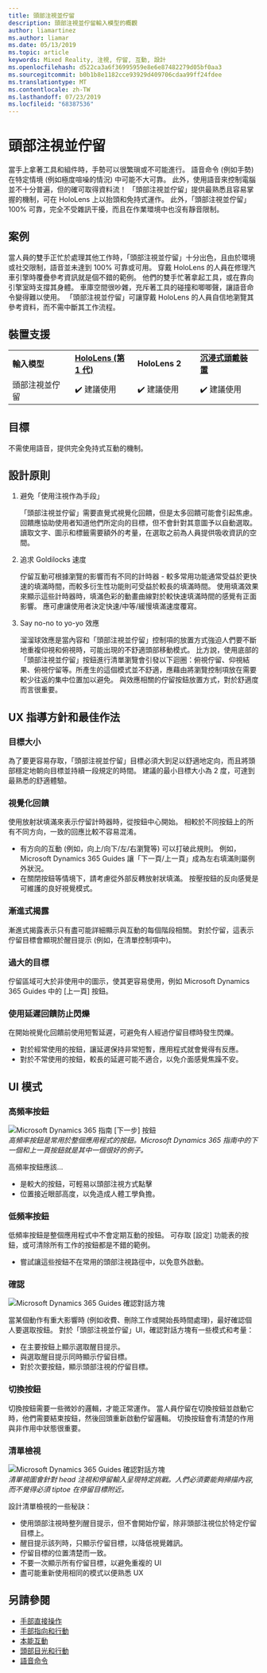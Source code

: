 ```yaml
---
title: 頭部注視並佇留
description: 頭部注視並佇留輸入模型的概觀
author: liamartinez
ms.author: liamar
ms.date: 05/13/2019
ms.topic: article
keywords: Mixed Reality, 注視, 佇留, 互動, 設計
ms.openlocfilehash: d522ca3a6f36995959e8e6e87482279d05bf0aa3
ms.sourcegitcommit: b0b1b8e1182cce93929d409706cdaa99ff24fdee
ms.translationtype: MT
ms.contentlocale: zh-TW
ms.lasthandoff: 07/23/2019
ms.locfileid: "68387536"
---
```

# <a name="head-gaze-and-dwell"></a>頭部注視並佇留

當手上拿著工具和組件時，手勢可以很繁瑣或不可能進行。 語音命令 (例如手勢) 在特定情境 (例如極度喧噪的情況) 中可能不大可靠。 此外，使用語音來控制電腦並不十分普遍，但的確可取得資料流！ 「頭部注視並佇留」提供最熟悉且容易掌握的機制，可在 HoloLens 上以抬頭和免持式運作。 此外，「頭部注視並佇留」 100% 可靠，完全不受雜訊干擾，而且在作業環境中也沒有靜音限制。

## <a name="scenarios"></a>案例

當人員的雙手正忙於處理其他工作時，「頭部注視並佇留」十分出色，且由於環境或社交限制，語音並未達到 100% 可靠或可用。 穿戴 HoloLens 的人員在修理汽車引擎時覆疊參考資訊就是個不錯的範例。 他們的雙手忙著拿起工具，或在靠向引擎室時支撐其身體。 車庫空間很吵雜，充斥著工具的碰撞和唧唧聲，讓語音命令變得難以使用。 「頭部注視並佇留」可讓穿戴 HoloLens 的人員自信地瀏覽其參考資料，而不需中斷其工作流程。 

## <a name="device-support"></a>裝置支援

<table>
    <colgroup>
    <col width="25%" />
    <col width="25%" />
    <col width="25%" />
    <col width="25%" />
    </colgroup>
    <tr>
        <td><strong>輸入模型</strong></td>
        <td><a href="hololens-hardware-details.md"><strong>HoloLens (第 1 代)</strong></a></td>
        <td><strong>HoloLens 2</strong></td>
        <td><a href="immersive-headset-hardware-details.md"><strong>沉浸式頭戴裝置</strong></a></td>
    </tr>
     <tr>
        <td>頭部注視並佇留</td>
        <td>✔️ 建議使用</td>
        <td>✔️ 建議使用</td>
        <td>✔️ 建議使用</td>
    </tr>
</table>

## <a name="goals"></a>目標

不需使用語音，提供完全免持式互動的機制。

## <a name="design-principles"></a>設計原則

1. 避免「使用注視作為手段」

    「頭部注視並佇留」需要直覺式視覺化回饋，但是太多回饋可能會引起焦慮。 回饋應協助使用者知道他們所定向的目標，但不會針對其意圖予以自動選取。 讀取文字、圖示和標籤需要額外的考量，在選取之前為人員提供吸收資訊的空間。
    
2. 追求 Goldilocks 速度
    
    佇留互動可根據瀏覽的影響而有不同的計時器 - 較多常用功能通常受益於更快速的填滿時間，而較多衍生性功能則可受益於較長的填滿時間。 使用填滿效果來顯示這些計時器時，填滿色彩的動畫曲線對於較快速填滿時間的感覺有正面影響。 應可慮讓使用者決定快速/中等/緩慢填滿速度覆寫。
    
3. Say no-no to yo-yo 效應

    溜溜球效應是當內容和「頭部注視並佇留」控制項的放置方式強迫人們要不斷地重複仰視和俯視時，可能出現的不舒適頭部移動模式。 比方說，使用底部的「頭部注視並佇留」按鈕進行清單瀏覽會引發以下迴圈：俯視佇留、仰視結果、俯視佇留等。所產生的這個模式並不舒適，應藉由將瀏覽控制項放在需要較少往返的集中位置加以避免。 與效應相關的佇留按鈕放置方式，對於舒適度而言很重要。

## <a name="ux-guidelines-and-best-practices"></a>UX 指導方針和最佳作法

### <a name="target-sizes"></a>目標大小
  為了要更容易存取，「頭部注視並佇留」目標必須大到足以舒適地定向，而且將頭部穩定地朝向目標並持續一段規定的時間。 建議的最小目標大小為 2 度，可達到最熟悉的舒適體驗。 

### <a name="visual-feedback"></a>視覺化回饋

使用放射狀填滿來表示佇留計時器時，從按鈕中心開始。 相較於不同按鈕上的所有不同方向，一致的回應比較不容易混淆。 

  * 有方向的互動 (例如，向上/向下/左/右瀏覽等) 可以打破此規則。 例如，Microsoft Dynamics 365 Guides 讓「下一頁/上一頁」成為左右填滿則屬例外狀況。
  * 在關閉按鈕等情境下，請考慮從外部反轉放射狀填滿。 按壓按鈕的反向感覺是可維護的良好視覺模式。 

### <a name="progressive-disclosure"></a>漸進式揭露

漸進式揭露表示只有盡可能詳細顯示與互動的每個階段相關。 對於佇留，這表示佇留目標會顯現於醒目提示 (例如，在清單控制項中)。

 ### <a name="oversized-targets"></a>過大的目標
佇留區域可大於非使用中的圖示，使其更容易使用，例如 Microsoft Dynamics 365 Guides 中的 [上一頁] 按鈕。

### <a name="prevent-flickering-with-delayed-feedback"></a>使用延遲回饋防止閃爍
在開始視覺化回饋前使用短暫延遲，可避免有人經過佇留目標時發生閃爍。
* 對於經常使用的按鈕，讓延遲保持非常短暫，應用程式就會覺得有反應。
* 對於不常使用的按鈕，較長的延遲可能不適合，以免介面感覺焦躁不安。

## <a name="ui-patterns"></a>UI 模式

### <a name="high-frequency-buttons"></a>高頻率按鈕
![Microsoft Dynamics 365 指南 [下一步] 按鈕](images/GuideNextButton.png "Microsoft Dynamics 365 指南 [下一步] 按鈕")<br>
*高頻率按鈕是常用於整個應用程式的按鈕。Microsoft Dynamics 365 指南中的下一個和上一頁按鈕就是其中一個很好的例子。*

高頻率按鈕應該...
* 是較大的按鈕，可輕易以頭部注視方式點擊
* 位置接近眼部高度，以免造成人體工學負擔。

### <a name="low-frequency-buttons"></a>低頻率按鈕
低頻率按鈕是整個應用程式中不會定期互動的按鈕。 可存取 [設定] 功能表的按鈕，或可清除所有工作的按鈕都是不錯的範例。

* 嘗試讓這些按鈕不在常用的頭部注視路徑中，以免意外啟動。 

### <a name="confirmations"></a>確認
![Microsoft Dynamics 365 Guides 確認對話方塊](images/GuidesConfirmation.png "Microsoft Dynamics 365 Guides 確認對話方塊")

當某個動作有重大影響時 (例如收費、刪除工作或開始長時間處理)，最好確認個人要選取按鈕。 對於「頭部注視並佇留」UI，確認對話方塊有一些模式和考量：

  * 在主要按鈕上顯示選取醒目提示。
  * 與選取醒目提示同時顯示佇留目標。
  * 對於次要按鈕，顯示頭部注視的佇留目標。
        
### <a name="toggle-buttons"></a>切換按鈕
切換按鈕需要一些微妙的邏輯，才能正常運作。 當人員佇留在切換按鈕並啟動它時，他們需要結束按鈕，然後回頭重新啟動佇留邏輯。 切換按鈕會有清楚的作用與非作用中狀態很重要。 

### <a name="list-views"></a>清單檢視
![Microsoft Dynamics 365 Guides 確認對話方塊](images/GuidesListView.png "Microsoft Dynamics 365 Guides 確認對話方塊")<br>
*清單視圖會針對 head 注視和停留輸入呈現特定挑戰。人們必須要能夠掃描內容, 而不覺得必須 tiptoe 在停留目標附近。*

設計清單檢視的一些秘訣：
* 使用頭部注視時整列醒目提示，但不會開始佇留，除非頭部注視位於特定佇留目標上。
* 醒目提示該列時，只顯示佇留目標，以降低視覺雜訊。
* 佇留目標的位置清楚而一致。
* 不要一次顯示所有佇留目標，以避免重複的 UI
* 盡可能重新使用相同的模式以便熟悉 UX
 
 ## <a name="see-also"></a>另請參閱
* [手部直接操作](direct-manipulation.md)
* [手部指向和行動](point-and-commit.md)
* [本能互動](interaction-fundamentals.md)
* [頭部目光和行動](gaze-and-commit.md)
* [語音命令](voice-design.md)
